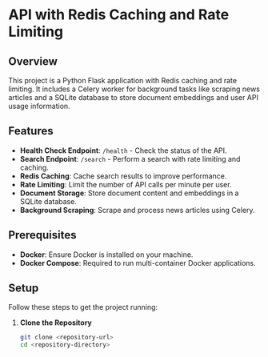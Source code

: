 # API with Redis Caching and Rate Limiting

## Overview

This project is a Python Flask application with Redis caching and rate limiting. It includes a Celery worker for background tasks like scraping news articles and a SQLite database to store document embeddings and user API usage information.

## Features

- **Health Check Endpoint**: `/health` - Check the status of the API.
- **Search Endpoint**: `/search` - Perform a search with rate limiting and caching.
- **Redis Caching**: Cache search results to improve performance.
- **Rate Limiting**: Limit the number of API calls per minute per user.
- **Document Storage**: Store document content and embeddings in a SQLite database.
- **Background Scraping**: Scrape and process news articles using Celery.

## Prerequisites

- **Docker**: Ensure Docker is installed on your machine.
- **Docker Compose**: Required to run multi-container Docker applications.

## Setup

Follow these steps to get the project running:

1. **Clone the Repository**

   ```bash
   git clone <repository-url>
   cd <repository-directory>
